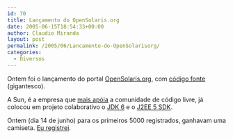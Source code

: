```yaml
---
id: 70
title: Lançamento do OpenSolaris.org
date: 2005-06-15T18:54:33+00:00
author: Claudio Miranda
layout: post
permalink: /2005/06/Lancamento-do-OpenSolarisorg/
categories:
  - Diversos
---
```

Ontem foi o lan&ccedil;amento do portal <a href="http://www.opensolaris.org/" target="_blank">OpenSolaris.org</a>, com <a href="http://cvs.opensolaris.org/source/xref/usr/src/" target="_blank">c&oacute;digo fonte</a> (gigantesco). 

A Sun, &eacute; a empresa que <a href="http://www.sunsource.net" target="_blank">mais ap&oacute;ia</a> a comunidade de c&oacute;digo livre, j&aacute; colocou em projeto colaborativo o <a href="http://mustang.dev.java.net" target="_blank">JDK 6</a> e o <a href="http://glassfish.dev.java.net" target="_blank">J2EE 5 SDK</a>. 

Ontem (dia 14 de junho) para os primeiros 5000 registrados, ganhavam uma camiseta. <a title="Clique aqui" href="/resources/claudio/opensolaris-shirt.jpg" target="_blank">Eu registrei</a>.